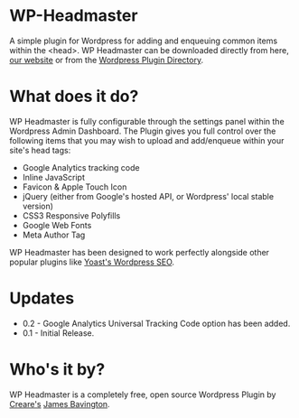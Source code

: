 WP-Headmaster
=============

A simple plugin for Wordpress for adding and enqueuing common items within the &lt;head>. WP Headmaster can be downloaded directly from here, [our website](https://www.creare.co.uk/services/wp-headmaster) or from the [Wordpress Plugin Directory](http://wordpress.org/plugins/wp-headmaster/).

What does it do?
================

WP Headmaster is fully configurable through the settings panel within the Wordpress Admin Dashboard. The Plugin gives you full control over the following items that you may wish to upload and add/enqueue within your site's head tags:

* Google Analytics tracking code
* Inline JavaScript
* Favicon &amp; Apple Touch Icon
* jQuery (either from Google's hosted API, or Wordpress' local stable version)
* CSS3 Responsive Polyfills
* Google Web Fonts
* Meta Author Tag

WP Headmaster has been designed to work perfectly alongside other popular plugins like [Yoast's Wordpress SEO](http://wordpress.org/plugins/wordpress-seo/).

Updates
=======

* 0.2 - Google Analytics Universal Tracking Code option has been added.
* 0.1 - Initial Release.

Who's it by?
============

WP Headmaster is a completely free, open source Wordpress Plugin by [Creare's](http://www.creare.co.uk) [James Bavington](http://twitter.com/jamesbavington).

